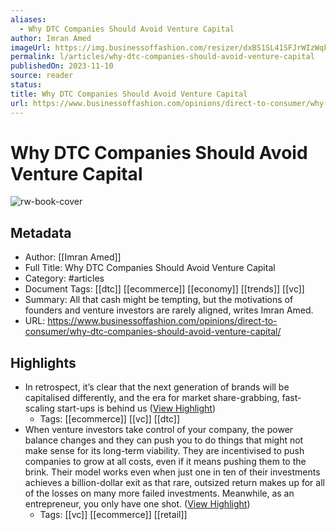 ```yaml
---
aliases:
  - Why DTC Companies Should Avoid Venture Capital
author: Imran Amed
imageUrl: https://img.businessoffashion.com/resizer/dxBS1SL41SFJrWIzWqkxEUqyb4c=/1200x630/filters:format(jpg):quality(70)/cloudfront-eu-central-1.images.arcpublishing.com/businessoffashion/64QIMMIMAFEE7JBYE6M3TAASRA.jpg
permalink: l/articles/why-dtc-companies-should-avoid-venture-capital
publishedOn: 2023-11-10
source: reader
status: 
title: Why DTC Companies Should Avoid Venture Capital
url: https://www.businessoffashion.com/opinions/direct-to-consumer/why-dtc-companies-should-avoid-venture-capital/
---
```

# Why DTC Companies Should Avoid Venture Capital

![rw-book-cover](https://img.businessoffashion.com/resizer/dxBS1SL41SFJrWIzWqkxEUqyb4c=/1200x630/filters:format(jpg):quality(70)/cloudfront-eu-central-1.images.arcpublishing.com/businessoffashion/64QIMMIMAFEE7JBYE6M3TAASRA.jpg)

## Metadata

- Author: [[Imran Amed]]
- Full Title: Why DTC Companies Should Avoid Venture Capital
- Category: #articles
- Document Tags: [[dtc]] [[ecommerce]] [[economy]] [[trends]] [[vc]]
- Summary: All that cash might be tempting, but the motivations of founders and venture investors are rarely aligned, writes Imran Amed.
- URL: https://www.businessoffashion.com/opinions/direct-to-consumer/why-dtc-companies-should-avoid-venture-capital/

## Highlights

- In retrospect, it’s clear that the next generation of brands will be capitalised differently, and the era for market share-grabbing, fast-scaling start-ups is behind us ([View Highlight](https://read.readwise.io/read/01hfvcdy59ek9qayz88b8zk27e))
    - Tags: [[ecommerce]] [[vc]] [[dtc]]
- When venture investors take control of your company, the power balance changes and they can push you to do things that might not make sense for its long-term viability. They are incentivised to push companies to grow at all costs, even if it means pushing them to the brink. Their model works even when just one in ten of their investments achieves a billion-dollar exit as that rare, outsized return makes up for all of the losses on many more failed investments.
  Meanwhile, as an entrepreneur, you only have one shot. ([View Highlight](https://read.readwise.io/read/01hfvcf0xfmg4q70b29mjhkenv))
    - Tags: [[vc]] [[ecommerce]] [[retail]]
